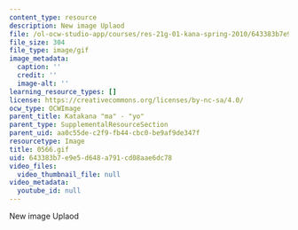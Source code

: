 ```yaml
---
content_type: resource
description: New image Uplaod
file: /ol-ocw-studio-app/courses/res-21g-01-kana-spring-2010/643383b7e9e5d648a791cd08aae6dc78_0566.gif
file_size: 304
file_type: image/gif
image_metadata:
  caption: ''
  credit: ''
  image-alt: ''
learning_resource_types: []
license: https://creativecommons.org/licenses/by-nc-sa/4.0/
ocw_type: OCWImage
parent_title: Katakana "ma" - "yo"
parent_type: SupplementalResourceSection
parent_uid: aa0c55de-c2f9-fb44-cbc0-be9af9de347f
resourcetype: Image
title: 0566.gif
uid: 643383b7-e9e5-d648-a791-cd08aae6dc78
video_files:
  video_thumbnail_file: null
video_metadata:
  youtube_id: null
---
```

New image Uplaod